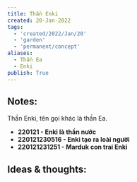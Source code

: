 ```yaml
---
title: Thần Enki
created: 20-Jan-2022
tags:
  - 'created/2022/Jan/20'
  - 'garden'
  - 'permanent/concept'
aliases:
  - Thần Ea
  - Enki
publish: True
---
```


## Notes:

Thần Enki, tên gọi khác là thần Ea.

- __220121 - Enki là thần nước__
- __220121230516 - Enki tạo ra loài người__
- __220121231251 - Marduk con trai Enki__

## Ideas & thoughts:




